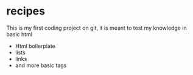 # recipes

This is my first coding project on git, it is meant to test my knowledge in basic html

- Html boilerplate
- lists
- links
- and more basic tags